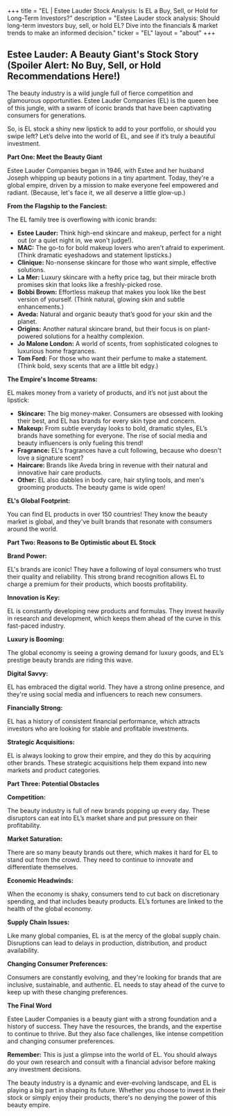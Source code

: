 +++
title = "EL |  Estee Lauder Stock Analysis: Is EL a Buy, Sell, or Hold for Long-Term Investors?"
description = "Estee Lauder stock analysis: Should long-term investors buy, sell, or hold EL? Dive into the financials & market trends to make an informed decision."
ticker = "EL"
layout = "about"
+++

        


##  Estee Lauder: A Beauty Giant's Stock Story (Spoiler Alert: No Buy, Sell, or Hold Recommendations Here!)

The beauty industry is a wild jungle full of fierce competition and  glamourous opportunities.  Estee Lauder Companies (EL) is the queen bee of this jungle,  with a swarm of  iconic brands that have been captivating consumers for generations. 

So,  is EL stock a shiny new lipstick to add to your portfolio,  or  should you swipe left? Let’s delve into the world of EL,  and see if it’s truly a beautiful investment. 

**Part One:  Meet the Beauty Giant**

Estee Lauder Companies  began  in 1946,  with Estee and her husband Joseph whipping up beauty potions in a tiny apartment.  Today,  they're  a global empire,  driven by a mission to make everyone feel empowered and radiant.  (Because,  let's face it,  we all deserve a little glow-up.)

**From the Flagship to the Fanciest:**

The EL family tree is overflowing with  iconic brands:

* **Estee Lauder:**  Think high-end skincare and makeup, perfect for a night out (or a quiet night in,  we won't judge!).
* **MAC:**  The go-to for bold makeup lovers who aren't afraid to experiment.  (Think dramatic eyeshadows and  statement lipsticks.)
* **Clinique:**  No-nonsense skincare for those who want simple, effective solutions.
* **La Mer:**  Luxury skincare with a hefty price tag, but their miracle broth promises  skin that looks like a  freshly-picked rose.
* **Bobbi Brown:**  Effortless makeup that makes you look like the best version of yourself.  (Think natural,  glowing skin and  subtle enhancements.)
* **Aveda:**  Natural and organic beauty that’s good for your skin and the planet.
* **Origins:**  Another natural skincare brand,  but  their focus is on  plant-powered solutions for a  healthy complexion.
* **Jo Malone London:**  A world of scents, from sophisticated colognes to  luxurious home fragrances.
* **Tom Ford:**  For those who want their perfume to make a statement.  (Think bold,  sexy scents that are  a  little bit edgy.)

**The Empire's Income Streams:**

EL  makes money from a  variety of products,  and it’s not just about the lipstick:

* **Skincare:**  The  big money-maker.  Consumers are  obsessed with  looking their best,  and EL has brands for every skin type and concern. 
* **Makeup:**  From subtle everyday looks to bold,  dramatic styles,  EL’s brands have something for everyone.  The rise of  social media and  beauty influencers is only fueling this trend!
* **Fragrance:**  EL's fragrances have a cult following,  because  who doesn't love a  signature scent?  
* **Haircare:**  Brands like Aveda bring in  revenue  with their natural and  innovative hair care products.
* **Other:**  EL also dabbles in  body care,  hair styling tools,  and  men's grooming products.  The  beauty game is wide open!

**EL's Global Footprint:**

You can find EL products in over 150 countries!  They know the beauty market is global,  and they've built brands that resonate with  consumers around the world.  

**Part Two:  Reasons to  Be Optimistic about EL Stock**

**Brand Power:**

EL's  brands are  iconic!  They  have a  following of  loyal consumers who  trust their  quality and  reliability.  This  strong brand recognition allows  EL to  charge a  premium for their  products,  which  boosts profitability.

**Innovation is Key:**

EL  is  constantly  developing new  products and  formulas.  They  invest heavily in  research and  development,  which  keeps them  ahead of  the  curve in  this  fast-paced industry.

**Luxury is Booming:**

The  global  economy is  seeing  a  growing demand for  luxury goods,  and  EL’s  prestige beauty brands  are  riding this wave.

**Digital Savvy:**

EL  has embraced the  digital world.  They  have  a  strong online presence,  and they're  using  social media and  influencers to  reach  new  consumers. 

**Financially Strong:**

EL  has  a  history of  consistent financial performance,  which  attracts investors who  are  looking for  stable  and  profitable  investments.

**Strategic Acquisitions:**

EL  is  always  looking to  grow their  empire,  and  they  do  this by  acquiring  other  brands.  These  strategic acquisitions  help  them  expand into  new  markets and  product categories.

**Part Three:  Potential  Obstacles**

**Competition:**

The  beauty industry is  full of  new brands  popping up  every day.  These  disruptors can  eat into  EL’s  market share  and  put  pressure on  their  profitability.

**Market Saturation:**

There  are  so many  beauty brands  out there,  which  makes it  hard for  EL  to  stand out from  the  crowd.  They  need to  continue  to  innovate  and  differentiate themselves.

**Economic  Headwinds:**

When  the  economy  is  shaky,  consumers  tend to  cut back on  discretionary spending,  and  that  includes  beauty products.  EL’s  fortunes are  linked to  the  health of  the  global economy.

**Supply Chain  Issues:**

Like  many  global  companies,  EL  is  at  the  mercy of  the  global  supply chain.  Disruptions  can  lead to  delays  in  production,  distribution,  and  product availability.

**Changing  Consumer Preferences:**

Consumers  are  constantly  evolving,  and  they're  looking for  brands that  are  inclusive,  sustainable,  and  authentic.  EL  needs to  stay  ahead of  the  curve to  keep  up with  these  changing preferences.

**The  Final  Word**

Estee Lauder Companies  is  a  beauty  giant with  a  strong  foundation and  a  history of  success.  They  have  the  resources,  the  brands,  and  the  expertise  to  continue  to  thrive.  But  they  also  face  challenges,  like  intense competition and  changing  consumer  preferences.

**Remember:**  This  is  just  a  glimpse  into  the  world of  EL.  You  should  always  do  your  own  research and  consult with  a  financial  advisor  before  making any  investment  decisions. 

The  beauty  industry  is  a  dynamic  and  ever-evolving  landscape,  and  EL  is  playing  a  big  part  in  shaping  its  future.  Whether  you  choose  to  invest  in  their  stock  or  simply  enjoy  their  products,  there's  no  denying  the  power  of  this  beauty  empire.  

        